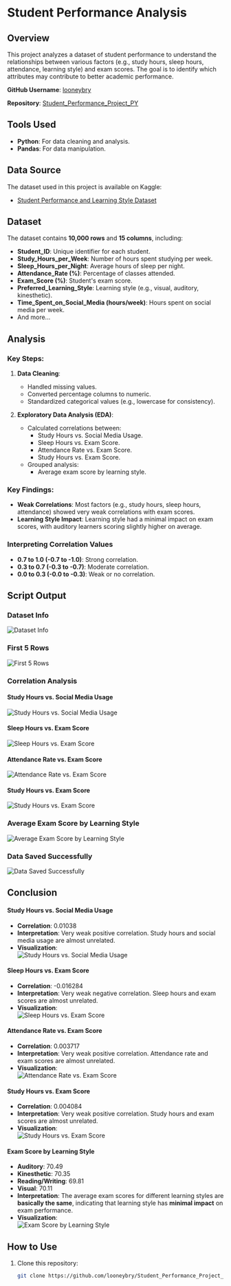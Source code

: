 # Student Performance Analysis

## Overview
This project analyzes a dataset of student performance to understand the relationships between various factors (e.g., study hours, sleep hours, attendance, learning style) and exam scores. The goal is to identify which attributes may contribute to better academic performance.

**GitHub Username**: [looneybry](https://github.com/looneybry)

**Repository**: [Student_Performance_Project_PY](https://github.com/looneybry/Student_Performance_Project_PY)

## Tools Used
- **Python**: For data cleaning and analysis.
- **Pandas**: For data manipulation.

## Data Source
The dataset used in this project is available on Kaggle:
- [Student Performance and Learning Style Dataset](https://www.kaggle.com/datasets/adilshamim8/student-performance-and-learning-style)

## Dataset
The dataset contains **10,000 rows** and **15 columns**, including:
- **Student_ID**: Unique identifier for each student.
- **Study_Hours_per_Week**: Number of hours spent studying per week.
- **Sleep_Hours_per_Night**: Average hours of sleep per night.
- **Attendance_Rate (%)**: Percentage of classes attended.
- **Exam_Score (%)**: Student's exam score.
- **Preferred_Learning_Style**: Learning style (e.g., visual, auditory, kinesthetic).
- **Time_Spent_on_Social_Media (hours/week)**: Hours spent on social media per week.
- And more...

## Analysis
### Key Steps:
1. **Data Cleaning**:
   - Handled missing values.
   - Converted percentage columns to numeric.
   - Standardized categorical values (e.g., lowercase for consistency).

2. **Exploratory Data Analysis (EDA)**:
   - Calculated correlations between:
     - Study Hours vs. Social Media Usage.
     - Sleep Hours vs. Exam Score.
     - Attendance Rate vs. Exam Score.
     - Study Hours vs. Exam Score.
   - Grouped analysis:
     - Average exam score by learning style.

### Key Findings:
- **Weak Correlations**: Most factors (e.g., study hours, sleep hours, attendance) showed very weak correlations with exam scores.
- **Learning Style Impact**: Learning style had a minimal impact on exam scores, with auditory learners scoring slightly higher on average.

### Interpreting Correlation Values
- **0.7 to 1.0 (-0.7 to -1.0)**: Strong correlation.
- **0.3 to 0.7 (-0.3 to -0.7)**: Moderate correlation.
- **0.0 to 0.3 (-0.0 to -0.3)**: Weak or no correlation.

## Script Output
### Dataset Info
![Dataset Info](Screenshots/dataset_info.png)

### First 5 Rows
![First 5 Rows](Screenshots/first_5_rows.png)

### Correlation Analysis
#### Study Hours vs. Social Media Usage
![Study Hours vs. Social Media Usage](Screenshots/study_vs_social_media.png)

#### Sleep Hours vs. Exam Score
![Sleep Hours vs. Exam Score](Screenshots/sleep_vs_exam_score.png)

#### Attendance Rate vs. Exam Score
![Attendance Rate vs. Exam Score](Screenshots/attendance_vs_exam_score.png)

#### Study Hours vs. Exam Score
![Study Hours vs. Exam Score](Screenshots/study_vs_exam_score.png)

### Average Exam Score by Learning Style
![Average Exam Score by Learning Style](Screenshots/learning_style_vs_exam_score.png)

### Data Saved Successfully
![Data Saved Successfully](Screenshots/data_saved_successfully.png)

## Conclusion
#### Study Hours vs. Social Media Usage
- **Correlation**: 0.01038
- **Interpretation**: Very weak positive correlation. Study hours and social media usage are almost unrelated.
- **Visualization**:  
  ![Study Hours vs. Social Media Usage](visualizations/social_media_vs_exam_score.png)

#### Sleep Hours vs. Exam Score
- **Correlation**: -0.016284
- **Interpretation**: Very weak negative correlation. Sleep hours and exam scores are almost unrelated.
- **Visualization**:  
  ![Sleep Hours vs. Exam Score](visualizations/sleep_hours_vs_exam_score.png)

#### Attendance Rate vs. Exam Score
- **Correlation**: 0.003717
- **Interpretation**: Very weak positive correlation. Attendance rate and exam scores are almost unrelated.
- **Visualization**:  
  ![Attendance Rate vs. Exam Score](visualizations/attendance_vs_exam_score.png)

#### Study Hours vs. Exam Score
- **Correlation**: 0.004084
- **Interpretation**: Very weak positive correlation. Study hours and exam scores are almost unrelated.
- **Visualization**:  
  ![Study Hours vs. Exam Score](visualizations/study_hours_vs_exam_score.png)

#### Exam Score by Learning Style
- **Auditory**: 70.49
- **Kinesthetic**: 70.35
- **Reading/Writing**: 69.81
- **Visual**: 70.11
- **Interpretation**: The average exam scores for different learning styles are **basically the same**, indicating that learning style has **minimal impact** on exam performance.
- **Visualization**:  
  ![Exam Score by Learning Style](visualizations/avg_exam_score_by_learning_style.png)


## How to Use
1. Clone this repository:
   ```bash
   git clone https://github.com/looneybry/Student_Performance_Project_PY.git